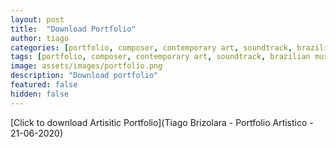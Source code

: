 ```yaml
---
layout: post
title:  "Download Portfolio"
author: tiago
categories: [portfolio, composer, contemporary art, soundtrack, brazilian music, instrumental, latin, mpb, jazz, developer, creative computing, multidisciplinar]
tags: [portfolio, composer, contemporary art, soundtrack, brazilian music, instrumental, latin, mpb, jazz, developer, creative computing, multidisciplinar]
image: assets/images/portfolio.png
description: "Download portfolio"
featured: false
hidden: false
---
```


[Click to download Artisitic Portfolio](Tiago Brizolara - Portfolio Artistico - 21-06-2020)
